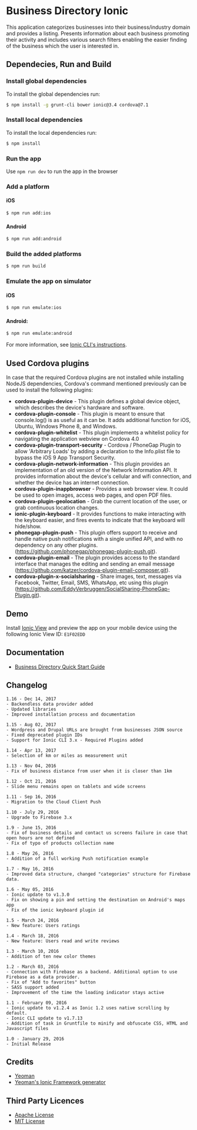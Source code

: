 # Business Directory Ionic
This application categorizes businesses into their business/industry domain and provides a listing. Presents information about each business promoting their activity and includes various search filters enabling the easier finding of the business which the user is interested in.

## Dependecies, Run and Build

### Install global dependencies
To install the global dependencies run:

```bash
$ npm install -g grunt-cli bower ionic@3.4 cordova@7.1
```

### Install local dependencies
To install the local dependencies run:

```bash
$ npm install
```

### Run the app
Use `npm run dev` to run the app in the browser

### Add a platform
#### iOS
```bash
$ npm run add:ios
```

#### Android
```bash
$ npm run add:android
```

### Build the added platforms

```bash
$ npm run build
```

### Εmulate the app on simulator
#### iOS

```bash
$ npm run emulate:ios
```

#### Android:

```bash
$ npm run emulate:android
```

For more information, see [Ionic CLI's instructions](https://ionicframework.com/docs/cli/).

## Used Cordova plugins
In case that the required Cordova plugins are not installed while installing NodeJS dependencies, Cordova's command mentioned previously can be used to install the following plugins:

* **cordova-plugin-device** - This plugin defines a global device object, which describes the device's hardware and software.
* **cordova-plugin-console** - This plugin is meant to ensure that console.log() is as useful as it can be. It adds additional function for iOS, Ubuntu, Windows Phone 8, and Windows.
* **cordova-plugin-whitelist** - This plugin implements a whitelist policy for navigating the application webview on Cordova 4.0
* **cordova-plugin-transport-security** - Cordova / PhoneGap Plugin to allow 'Arbitrary Loads' by adding a declaration to the Info.plist file to bypass the iOS 9 App Transport Security.
* **cordova-plugin-network-information** - This plugin provides an implementation of an old version of the Network Information API. It provides information about the device's cellular and wifi connection, and whether the device has an internet connection.
* **cordova-plugin-inappbrowser** - Provides a web browser view. It could be used to open images, access web pages, and open PDF files.
* **cordova-plugin-geolocation** - Grab the current location of the user, or grab continuous location changes.
* **ionic-plugin-keyboard** - It provides functions to make interacting with the keyboard easier, and fires events to indicate that the keyboard will hide/show.
* **phonegap-plugin-push** - This plugin offers support to receive and handle native push notifications with a single unified API, and with no dependency on any other plugins. (https://github.com/phonegap/phonegap-plugin-push.git).
* **cordova-plugin-email** - The plugin provides access to the standard interface that manages the editing and sending an email message (https://github.com/katzer/cordova-plugin-email-composer.git).
* **cordova-plugin-x-socialsharing** - Share images, text, messages via Facebook, Twitter, Email, SMS, WhatsApp, etc using this plugin (https://github.com/EddyVerbruggen/SocialSharing-PhoneGap-Plugin.git).

## Demo
Install [Ionic View](http://view.ionic.io/) and preview the app on your mobile device using the following Ionic View ID: `E1F02EDD`

## Documentation
* [Business Directory Quick Start Guide](https://docs.google.com/document/d/1GLfwfzz6ip2pCkKbtB0tdwWkyIVIn6lXgDTDWnvjivw/edit?usp=sharing)

## Changelog
```
1.16 - Dec 14, 2017
- Backendless data provider added
- Updated libraries
- Improved installation process and documentation

1.15 - Aug 02, 2017
- Wordpress and Drupal URLs are brought from businesses JSON source
- Fixed deprecated plugin IDs
- Support for Ionic CLI 3.x - Required Plugins added

1.14 - Apr 13, 2017
- Selection of km or miles as measurement unit

1.13 - Nov 04, 2016
- Fix of business distance from user when it is closer than 1km

1.12 - Oct 21, 2016
- Slide menu remains open on tablets and wide screens

1.11 - Sep 16, 2016
- Migration to the Cloud Client Push

1.10 - July 29, 2016
- Upgrade to Firebase 3.x

1.9 - June 15, 2016
- Fix of business details and contact us screens failure in case that open hours are not defined
- Fix of typo of products collection name

1.8 - May 26, 2016
- Addition of a full working Push notification example

1.7 - May 16, 2016
- Improved data structure, changed "categories" structure for Firebase data.

1.6 - May 05, 2016
- Ionic update to v1.3.0
- Fix on showing a pin and setting the destination on Android's maps app
- Fix of the ionic keyboard plugin id

1.5 - March 24, 2016
- New feature: Users ratings

1.4 - March 18, 2016
- New feature: Users read and write reviews

1.3 - March 10, 2016
- Addition of ten new color themes

1.2 - March 03, 2016
- Connection with Firebase as a backend. Additional option to use Firebase as a data provider.
- Fix of "Add to favorites" button
- SASS support added
- Improvement of the time the loading indicator stays active

1.1 - February 09, 2016
- Ionic update to v1.2.4 as Ionic 1.2 uses native scrolling by default.
- Ionic CLI update to v1.7.13
- Addition of task in Gruntfile to minify and obfuscate CSS, HTML and Javascript files

1.0 - January 29, 2016
- Initial Release
```

## Credits

* [Yeoman](http://yeoman.io/)
* [Yeoman's Ionic Framework generator](https://github.com/diegonetto/generator-ionic)

## Third Party Licences
* [Apache License](http://www.apache.org/licenses/)
* [MIT License](https://opensource.org/licenses/MIT)
